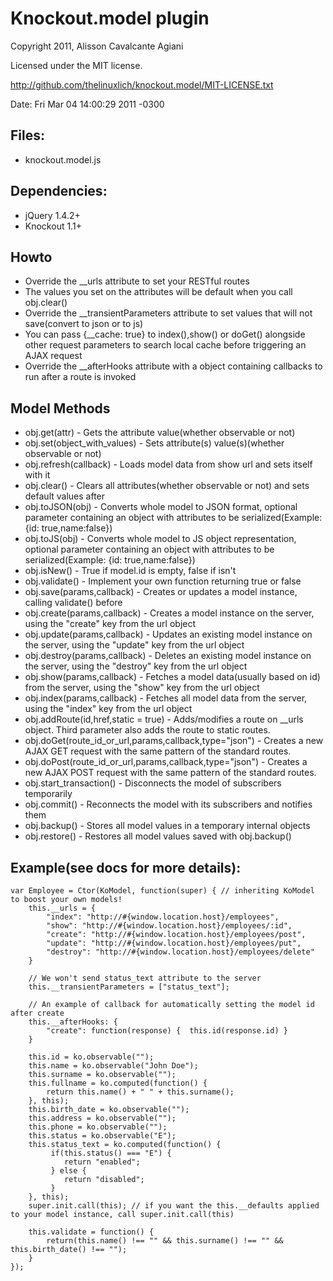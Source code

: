 # Knockout.model plugin
Copyright 2011, Alisson Cavalcante Agiani

Licensed under the MIT license.

http://github.com/thelinuxlich/knockout.model/MIT-LICENSE.txt

Date: Fri Mar 04 14:00:29 2011 -0300

## Files:
* knockout.model.js

## Dependencies:
* jQuery 1.4.2+
* Knockout 1.1+

## Howto
* Override the __urls attribute to set your RESTful routes
* The values you set on the attributes will be default when you call obj.clear()
* Override the __transientParameters attribute to set values that will not save(convert to json or to js)
* You can pass {__cache: true} to index(),show() or doGet() alongside other request parameters to search local cache before triggering an AJAX request
* Override the __afterHooks attribute with a object containing callbacks to run after a route is invoked

## Model Methods
* obj.get(attr) - Gets the attribute value(whether observable or not)
* obj.set(object_with_values) - Sets attribute(s) value(s)(whether observable or not)
* obj.refresh(callback) - Loads model data from show url and sets itself with it
* obj.clear() - Clears all attributes(whether observable or not) and sets default values after
* obj.toJSON(obj) - Converts whole model to JSON format, optional parameter containing an object with attributes to be serialized(Example: {id: true,name:false})
* obj.toJS(obj) - Converts whole model to JS object representation, optional parameter containing an object with attributes to be serialized(Example: {id: true,name:false})
* obj.isNew() - True if model.id is empty, false if isn't
* obj.validate() - Implement your own function returning true or false
* obj.save(params,callback) - Creates or updates a model instance, calling validate() before
* obj.create(params,callback) - Creates a model instance on the server, using the "create" key from the url object
* obj.update(params,callback) - Updates an existing model instance on the server, using the "update" key from the url object
* obj.destroy(params,callback) - Deletes an existing model instance on the server, using the "destroy" key from the url object
* obj.show(params,callback) - Fetches a model data(usually based on id) from the server, using the "show" key from the url object
* obj.index(params,callback) - Fetches all model data from the server, using the "index" key from the url object
* obj.addRoute(id,href,static = true) - Adds/modifies a route on __urls object. Third parameter also adds the route to static routes.
* obj.doGet(route_id_or_url,params,callback,type="json") - Creates a new AJAX GET request with the same pattern of the standard routes.
* obj.doPost(route_id_or_url,params,callback,type="json") - Creates a new AJAX POST request with the same pattern of the standard routes.
* obj.start_transaction() - Disconnects the model of subscribers temporarily
* obj.commit() - Reconnects the model with its subscribers and notifies them
* obj.backup() - Stores all model values in a temporary internal objects
* obj.restore() - Restores all model values saved with obj.backup()

## Example(see docs for more details):
    var Employee = Ctor(KoModel, function(super) { // inheriting KoModel to boost your own models!
        this.__urls = {
            "index": "http://#{window.location.host}/employees",
            "show": "http://#{window.location.host}/employees/:id",
            "create": "http://#{window.location.host}/employees/post",
            "update": "http://#{window.location.host}/employees/put",
            "destroy": "http://#{window.location.host}/employees/delete"
        }

        // We won't send status_text attribute to the server
        this.__transientParameters = ["status_text"];

        // An example of callback for automatically setting the model id after create
        this.__afterHooks: {
            "create": function(response) {	this.id(response.id) }
        }

        this.id = ko.observable("");
        this.name = ko.observable("John Doe");
        this.surname = ko.observable("");
        this.fullname = ko.computed(function() {
            return this.name() + " " + this.surname();
        }, this);
        this.birth_date = ko.observable("");
        this.address = ko.observable("");
        this.phone = ko.observable("");
        this.status = ko.observable("E");
        this.status_text = ko.computed(function() {
             if(this.status() === "E") {
                return "enabled"; 
             } else {   
                return "disabled";
             }
        }, this);
        super.init.call(this); // if you want the this.__defaults applied to your model instance, call super.init.call(this)

        this.validate = function() {
            return(this.name() !== "" && this.surname() !== "" && this.birth_date() !== "");
        }
    });
